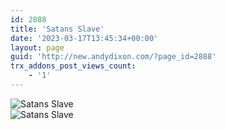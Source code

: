 ```yaml
---
id: 2888
title: 'Satans Slave'
date: '2023-03-17T13:45:34+00:00'
layout: page
guid: 'http://new.andydixon.com/?page_id=2888'
trx_addons_post_views_count:
    - '1'
---
```


![Satans Slave](https://i0.wp.com/assets.g8x2.ldn.idrivee2-23.com/posters/Satans%20Slave%2001.jpg?w=1200&ssl=1 "Satans Slave")  
![Satans Slave](https://i0.wp.com/assets.g8x2.ldn.idrivee2-23.com/posters/Satans%20Slave%2002.jpg?w=1200&ssl=1 "Satans Slave")